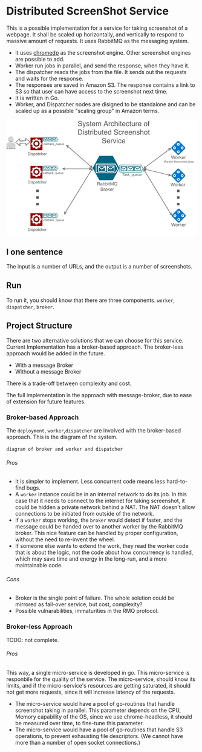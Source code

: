 # Distributed ScreenShot Service
This is a possible implementation for a service for taking screenshot of a webpage. It shall be scaled up horizontally, and vertically to respond to massive amount of requests. It uses RabbitMQ as the messaging system.

- It uses [chromedp](https://github.com/chromedp/chromedp) as the screenshot engine. Other screenshot engines are possible to add. 
- Worker run jobs in parallel, and send the response, when they have it. 
- The dispatcher reads the jobs from the file. It sends out the requests and waits for the response.
- The responses are saved in Amazon S3. The response contains a link to S3 so that user can have access to the screenshot next time.
- It is written in Go.
- Worker, and Dispatcher nodes are disigned to be standalone and can be scaled up as a possible "scaling group" in Amazon terms.

![](https://raw.githubusercontent.com/rahafrouz/distributed-screenshot/master/screenshot%20service.jpg)
## I one sentence 
The input is a number of URLs, and the output is a number of screenshots.
## Run
To run it, you should know that there are three components. `worker`, `dispatcher`, `broker`. 
## Project Structure
There are two alternative solutions that we can choose for this service. Current Implementation has a broker-based approach. The broker-less approach would be added in the future.
- With a message Broker
- Without a message Broker

There is a trade-off between complexity and cost. 

The full implementation is the approach with message-broker, due to ease of extension for future features. 

### Broker-based Approach
The `deployment`, `worker`,`dispatcher` are involved with the broker-based approach. 
This is the diagram of the system. 

`diagram of broker and worker and dispatcher`

###### Pros 
- It is simpler to implement. Less concurrent code means less hard-to-find bugs.
- A `worker` instance could be in an internal network to do its job. 
In this case that it needs to connect to the internet for taking screenshot,
 it could be hidden a private network behind a NAT. The NAT doesn't allow connections to be initiated from outside of the network.
- If a `worker` stops working, the `broker` would detect if faster, and the message could be handed over to another worker by the RabbitMQ broker. 
This nice feature can be handled by proper configuration, without the need to re-invent the wheel.
- If someone else wants to extend the work, they read the worker code that is about the logic, not the code about how concurrency is handled, 
which may save time and energy in the long-run, and a more maintainable code.
###### Cons
- Broker is the single point of failure. The whole solution could be mirrored as fail-over service, but cost, complexity?
- Possible vulnarabilities, immaturities in the RMQ protocol. 

### Broker-less Approach
TODO: not complete.
###### Pros
This way, a single micro-service is developed in go. This micro-service is responbile for the quality of the service. The micro-service, should know its limits,
and if the micro-service's resources are getting saturated, it should not get more requests, since it will increase latency of the requests. 
- The micro-service would have a pool of go-routines that handle screenshot taking in parallel. This parameter depends on the CPU, Memory capability of the OS, since we use chrome-headless, it should be measured over time, to fine-tune this parameter.
- The micro-service would have a pool of go-routines that handle S3 operations, to prevent exhausting file descriptors. 
(We cannot have more than a number of open socket connections.)

